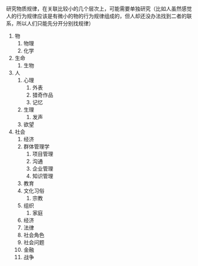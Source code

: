 研究物质规律，在关联比较小的几个层次上，可能需要单独研究（比如人虽然感觉人的行为规律应该是有微小的物的行为规律组成的，但人却还没办法找到二者的联系，所以人们只能先分开分别找规律）

1. 物
   1. 物理
   2. 化学
2. 生命
   1. 生物
3. 人
   1. 心理
      1. 外表
      2. 猎奇作品
      3. 记忆
   2. 生理
      1. 发声
   3. 欲望
4. 社会
   1. 经济
   2. 群体管理学
      1. 项目管理
      2. 沟通
      3. 企业管理
      4. 知识管理
   3. 教育
   4. 文化习俗
      1. 宗教
   5. 组织
      1. 家庭
   6. 经济
   7. 法律
   8. 社会角色
   9. 社会问题
   10. 金融
   11. 战争